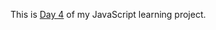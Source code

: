 This is <a href="https://cwang1996.github.io/SlideIn/">Day 4</a> of my JavaScript learning project.
